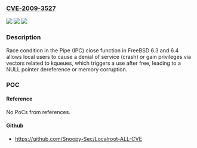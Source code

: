 ### [CVE-2009-3527](https://cve.mitre.org/cgi-bin/cvename.cgi?name=CVE-2009-3527)
![](https://img.shields.io/static/v1?label=Product&message=n%2Fa&color=blue)
![](https://img.shields.io/static/v1?label=Version&message=n%2Fa&color=blue)
![](https://img.shields.io/static/v1?label=Vulnerability&message=n%2Fa&color=brighgreen)

### Description

Race condition in the Pipe (IPC) close function in FreeBSD 6.3 and 6.4 allows local users to cause a denial of service (crash) or gain privileges via vectors related to kqueues, which triggers a use after free, leading to a NULL pointer dereference or memory corruption.

### POC

#### Reference
No PoCs from references.

#### Github
- https://github.com/Snoopy-Sec/Localroot-ALL-CVE


